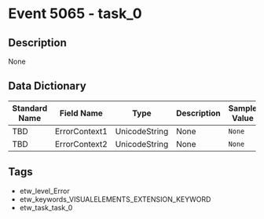# Event 5065 - task_0

## Description
None

## Data Dictionary
|Standard Name|Field Name|Type|Description|Sample Value|
|---|---|---|---|---|
|TBD|ErrorContext1|UnicodeString|None|`None`|
|TBD|ErrorContext2|UnicodeString|None|`None`|

## Tags
* etw_level_Error
* etw_keywords_VISUALELEMENTS_EXTENSION_KEYWORD
* etw_task_task_0